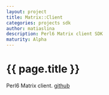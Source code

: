 ```yaml
---
layout: project
title: Matrix::Client
categories: projects sdk
author: matiaslina
description: Perl6 Matrix client SDK
maturity: Alpha
---
```


# {{ page.title }}
Perl6 Matrix client. [github](https://github.com/matiaslina/perl6-matrix-client)
